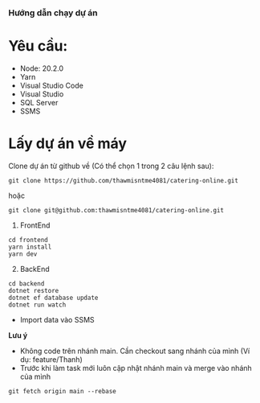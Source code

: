 ### Hướng dẫn chạy dự án

# Yêu cầu:

- Node: 20.2.0
- Yarn
- Visual Studio Code
- Visual Studio
- SQL Server
- SSMS

# Lấy dự án về máy

Clone dự án từ github về (Có thể chọn 1 trong 2 câu lệnh sau):

```
git clone https://github.com/thawmisntme4081/catering-online.git
```

hoặc

```
git clone git@github.com:thawmisntme4081/catering-online.git
```

1. FrontEnd

```
cd frontend
yarn install
yarn dev
```

2. BackEnd

```
cd backend
dotnet restore
dotnet ef database update
dotnet run watch
```

- Import data vào SSMS

**Lưu ý**

- Không code trên nhánh main. Cần checkout sang nhánh của mình (Ví dụ: feature/Thanh)
- Trước khi làm task mới luôn cập nhật nhánh main và merge vào nhánh của mình

```
git fetch origin main --rebase
```
